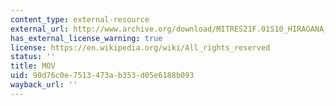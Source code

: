 ```yaml
---
content_type: external-resource
external_url: http://www.archive.org/download/MITRES21F.01S10_HIRAGANA_CHARACTERS/0474.mov
has_external_license_warning: true
license: https://en.wikipedia.org/wiki/All_rights_reserved
status: ''
title: MOV
uid: 90d76c0e-7513-473a-b353-d05e6188b093
wayback_url: ''
---
```

